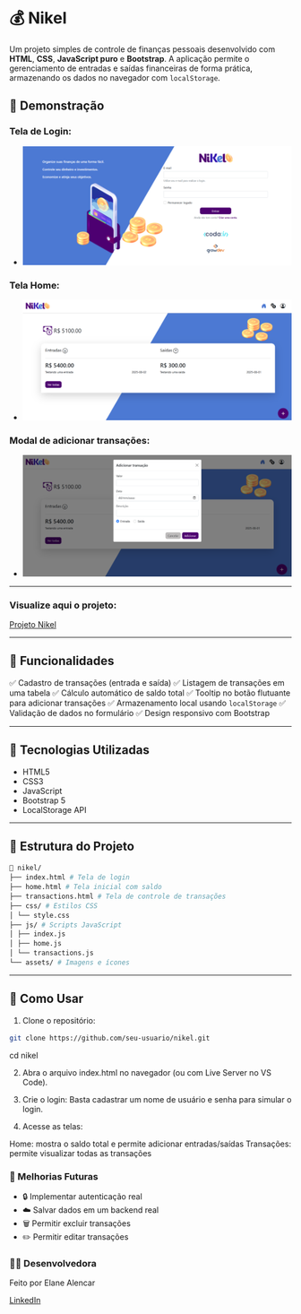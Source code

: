 # 💰 Nikel

Um projeto simples de controle de finanças pessoais desenvolvido com **HTML**, **CSS**, **JavaScript puro** e **Bootstrap**. A aplicação permite o gerenciamento de entradas e saídas financeiras de forma prática, armazenando os dados no navegador com `localStorage`.

## 📸 Demonstração

### Tela de Login:
- <img src="public/assets/images/nikel_index.png" width="600" alt="Tela de Login">

### Tela Home:
- <img src="public/assets/images/nikel_home.png" width="600" alt="Tela Home">

### Modal de adicionar transações:
- <img src="public/assets/images/nikel_modal.png" width="600" alt="Tela de adicionar transações">


---
### Visualize aqui o projeto:

[Projeto Nikel](https://growdev-nikel.vercel.app/)

---

## 🚀 Funcionalidades

✅ Cadastro de transações (entrada e saída)
✅ Listagem de transações em uma tabela
✅ Cálculo automático de saldo total
✅ Tooltip no botão flutuante para adicionar transações
✅ Armazenamento local usando `localStorage`
✅ Validação de dados no formulário
✅ Design responsivo com Bootstrap

---

## 🧠 Tecnologias Utilizadas

- HTML5
- CSS3
- JavaScript
- Bootstrap 5
- LocalStorage API

---

## 📂 Estrutura do Projeto

```bash
📁 nikel/
├── index.html # Tela de login
├── home.html # Tela inicial com saldo
├── transactions.html # Tela de controle de transações
├── css/ # Estilos CSS
│ └── style.css
├── js/ # Scripts JavaScript
│ ├── index.js
│ ├── home.js
│ └── transactions.js
└── assets/ # Imagens e ícones
```

---

## 🧪 Como Usar

1. Clone o repositório:

```bash
git clone https://github.com/seu-usuario/nikel.git
```
cd nikel

2. Abra o arquivo index.html no navegador (ou com Live Server no VS Code).

3. Crie o login:
Basta cadastrar um nome de usuário e senha para simular o login.

4. Acesse as telas:

Home: mostra o saldo total e permite adicionar entradas/saídas
Transações: permite visualizar todas as transações


### 📝 Melhorias Futuras

- 🔒 Implementar autenticação real
- ☁️ Salvar dados em um backend real 
- 🗑️ Permitir excluir transações
- ✏️ Permitir editar transações


### 👩‍💻 Desenvolvedora

Feito por Elane Alencar

[LinkedIn](https://www.linkedin.com/in/elanealencar/)